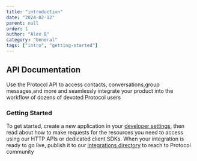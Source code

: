 ```yaml
---
title: "introduction"
date: "2024-02-12"
parent: null
order: 1
author: "Alex B"
category: "General"
tags: ["intro", "getting-started"]
---
```


## API Documentation

Use the Protocol API to access contacts, conversations,group messages,and more and seamlessly integrate your product into the workflow of dozens of devoted Protocol users

### Getting Started

To get started, create a new application in your [developer settings](/dev-settings), then read about how to make requests for the resources you need to access using our HTTP APIs or dedicated client SDKs. When your integration is ready to go live, publish it to our [integrations directory](/integration-dir) to reach to Protocol community
